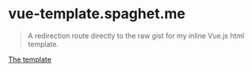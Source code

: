 # vue-template.spaghet.me

> A redirection route directly to the raw gist for my inline Vue.js html template.

[The template](https://gist.github.com/immannino/cd449e57ee6b8a762efdd41c84c9899d)
